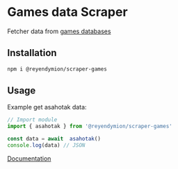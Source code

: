 # Games data Scraper
Fetcher data from [games databases](https://github.com/ReyEndymion/database/tree/master/games)

## Installation
```sh
npm i @reyendymion/scraper-games
```

## Usage 
Example get asahotak data:
```ts
// Import module
import { asahotak } from '@reyendymion/scraper-games'

const data = await  asahotak()
console.log(data) // JSON
```
[Documentation](https://ReyEndymion.github.io/scraper/modules/_ReyEndymion_scraper_games.html)